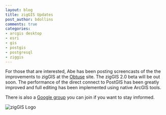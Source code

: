 ```yaml
---
layout: blog
title: zigGIS Updates
post_author: bdollins
comments: true
categories:
- arcgis desktop
- esri
- gis
- postgis
- postgresql
- ziggis
---
```


For those that are interested, Abe has been posting screencasts of the the improvements to zigGIS at the <a href="http://www.obtusesoft.com">Obtuse</a> site. The zigGIS 2.0 beta will be out soon. The performance of the direct connect to PostGIS has been greatly improved and full editing has been implemented using native ArcGIS tools.

There is also a <a href="http://groups.google.com/group/ziggis?lnk=srg">Google group</a> you can join if you want to stay imformed.

<img alt="zigGIS Logo" src="http://geobabble.files.wordpress.com/2007/08/ziggis_logo.jpg" />